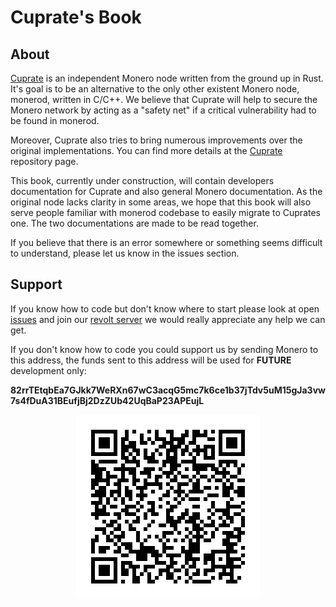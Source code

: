 # Cuprate's Book  

## About 

[Cuprate](github.com/Cuprate/cuprate) is an independent Monero node written from
the ground up in Rust. It's goal is to be an alternative to the only other existent Monero node, monerod, written in C/C++. We believe that Cuprate will help to secure the Monero network by acting as a "safety net" if a critical vulnerability had to be found in monerod.

Moreover, Cuprate also tries to bring numerous improvements over the original implementations. You can find more details at the [Cuprate](github.com/Cuprate/cuprate) repository page.

This book, currently under construction, will contain developers documentation for Cuprate and
also general Monero documentation. As the original node lacks clarity in some areas, we hope that this book will also serve people familiar with monerod codebase to easily migrate to Cuprates one.
The two documentations are made to be read together. 

If you believe that there is an error somewhere or something
seems difficult to understand, please let us know in the issues section.

## Support

If you know how to code but don't know where to start please look at open 
[issues](https://github.com/Cuprate/cuprate/issues) and join our 
[revolt server](https://rvlt.gg/DZtCpfW1) we would really appreciate any help we can get.

If you don't know how to code you could support us by sending Monero to this address, the funds 
sent to this address will be used for **FUTURE** development only:

**82rrTEtqbEa7GJkk7WeRXn67wC3acqG5mc7k6ce1b37jTdv5uM15gJa3vw7s4fDuA31BEufjBj2DzZUb42UqBaP23APEujL**

<div align=center><img src="https://raw.githubusercontent.com/Cuprate/cuprate/main/qr-code.png"></img></div>
